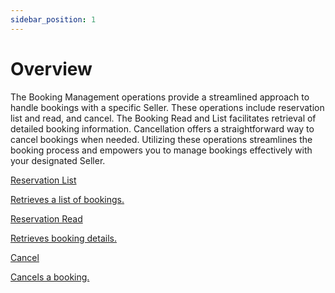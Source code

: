 ```yaml
---
sidebar_position: 1
---
```


# Overview

The Booking Management operations provide a streamlined approach to handle bookings with a specific Seller. These operations include reservation list and read, and cancel. The Booking Read and List facilitates retrieval of detailed booking information. Cancellation offers a straightforward way to cancel bookings when needed. Utilizing these operations streamlines the booking process and empowers you to manage bookings effectively with your designated Seller.

<div className="shortcuts-overview">
    <div className="shortcuts-overview__content">
        <a className="item" href="reservation-list">
            <icon icon="fa-brands fa-github" size="lg" />
            <p className="item__title">Reservation List</p>
            <p className="item__subtitle">Retrieves a list of bookings.</p>
        </a>
        <a className="item" href="reservation-read">
            <icon icon="fa-brands fa-github" size="lg" />
            <p className="item__title">Reservation Read</p>
            <p className="item__subtitle">Retrieves booking details.</p>
        </a>
        <a className="item" href="cancel">
            <icon icon="fa-brands fa-github" size="lg" />
            <p className="item__title">Cancel</p>
            <p className="item__subtitle">Cancels a booking.</p>
        </a>
    </div> 
</div>